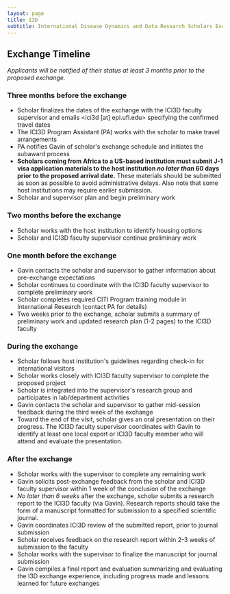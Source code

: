 ```yaml
---
layout: page
title: I3D
subtitle: International Disease Dynamics and Data Research Scholars Exchange Program
---
```

## Exchange Timeline

_Applicants will be notified of their status at least 3 months prior to the proposed exchange._

### Three months before the exchange
- Scholar finalizes the dates of the exchange with the ICI3D faculty supervisor and emails <ici3d [at] epi.ufl.edu> specifying the confirmed travel dates
- The ICI3D Program Assistant (PA) works with the scholar to make travel arrangements
- PA notifies Gavin of scholar's exchange schedule and initiates the subaward process
- **Scholars coming from Africa to a US-based institution must submit J-1 visa application materials to the host institution _no later than_ 60 days prior to the proposed arrival date.** These materials should be submitted as soon as possible to avoid administrative delays. Also note that some host institutions may require earlier submission.
- Scholar and supervisor plan and begin preliminary work

### Two months before the exchange
- Scholar works with the host institution to identify housing options
- Scholar and ICI3D faculty supervisor continue preliminary work

### One month before the exchange
- Gavin contacts the scholar and supervisor to gather information about pre-exchange expectations
- Scholar continues to coordinate with the ICI3D faculty supervisor to complete preliminary work
- Scholar completes required CITI Program training module in International Research (contact PA for details)
- Two weeks prior to the exchange, scholar submits a summary of preliminary work and updated research plan (1-2 pages) to the ICI3D faculty

### During the exchange
- Scholar follows host institution's guidelines regarding check-in for international visitors
- Scholar works closely with ICI3D faculty supervisor to complete the proposed project
- Scholar is integrated into the supervisor's research group and participates in lab/department activities
- Gavin contacts the scholar and supervisor to gather mid-session feedback during the third week of the exchange
- Toward the end of the visit, scholar gives an oral presentation on their progress. The ICI3D faculty supervisor coordinates with Gavin to identify at least one local expert or ICI3D faculty member who will attend and evaluate the presentation.

### After the exchange
- Scholar works with the supervisor to complete any remaining work
- Gavin solicits post-exchange feedback from the scholar and ICI3D faculty supervisor within 1 week of the conclusion of the exchange
- _No later than 6 weeks_  after the exchange, scholar submits a research report to the ICI3D faculty (via Gavin). Research reports should take the form of a manuscript formatted for submission to a specified scientific journal.
- Gavin coordinates ICI3D review of the submitted report, prior to journal submission
- Scholar receives feedback on the research report within 2-3 weeks of submission to the faculty
- Scholar works with the supervisor to finalize the manuscript for journal submission
- Gavin compiles a final report and evaluation summarizing and evaluating the I3D exchange experience, including progress made and lessons learned for future exchanges
